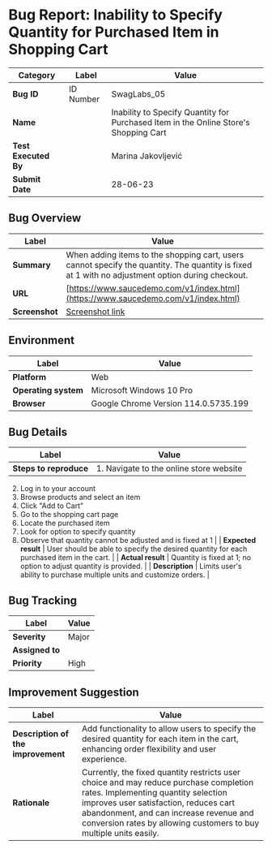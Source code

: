 # Bug Report: Inability to Specify Quantity for Purchased Item in Shopping Cart

| Category          | Label                 | Value                                               |
|-------------------|-----------------------|-----------------------------------------------------|
| **Bug ID**        | ID Number             | SwagLabs_05                                         |
| **Name**          |                       | Inability to Specify Quantity for Purchased Item in the Online Store's Shopping Cart |
| **Test Executed By** |                     | Marina Jakovljević                                  |
| **Submit Date**   |                       | 28-06-23                                            |

## Bug Overview

| Label           | Value                                                                                              |
|-----------------|--------------------------------------------------------------------------------------------------|
| **Summary**     | When adding items to the shopping cart, users cannot specify the quantity. The quantity is fixed at 1 with no adjustment option during checkout. |
| **URL**         | [https://www.saucedemo.com/v1/index.html](https://www.saucedemo.com/v1/index.html)                 |
| **Screenshot**  | [Screenshot link](https://tinyurl.com/28hbpmsr)                                                  |

## Environment

| Label           | Value                 |
|-----------------|-----------------------|
| **Platform**    | Web                   |
| **Operating system** | Microsoft Windows 10 Pro |
| **Browser**     | Google Chrome Version 114.0.5735.199 |

## Bug Details

| Label           | Value                                                                                      |
|-----------------|--------------------------------------------------------------------------------------------|
| **Steps to reproduce** | 1. Navigate to the online store website  
2. Log in to your account  
3. Browse products and select an item  
4. Click "Add to Cart"  
5. Go to the shopping cart page  
6. Locate the purchased item  
7. Look for option to specify quantity  
8. Observe that quantity cannot be adjusted and is fixed at 1 |
| **Expected result** | User should be able to specify the desired quantity for each purchased item in the cart.  |
| **Actual result**   | Quantity is fixed at 1; no option to adjust quantity is provided.                          |
| **Description**    | Limits user's ability to purchase multiple units and customize orders.                    |

## Bug Tracking

| Label           | Value                 |
|-----------------|-----------------------|
| **Severity**    | Major                 |
| **Assigned to** |                       |
| **Priority**    | High                  |

## Improvement Suggestion

| Label           | Value                                                                                              |
|-----------------|--------------------------------------------------------------------------------------------------|
| **Description of the improvement** | Add functionality to allow users to specify the desired quantity for each item in the cart, enhancing order flexibility and user experience. |
| **Rationale**    | Currently, the fixed quantity restricts user choice and may reduce purchase completion rates. Implementing quantity selection improves user satisfaction, reduces cart abandonment, and can increase revenue and conversion rates by allowing customers to buy multiple units easily. |


